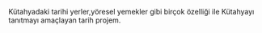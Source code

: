 Kütahyadaki tarihi yerler,yöresel yemekler gibi birçok özelliği ile Kütahyayı tanıtmayı amaçlayan tarih projem.
